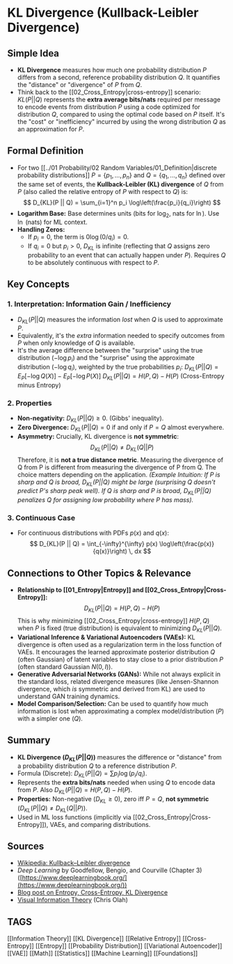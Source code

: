 # KL Divergence (Kullback-Leibler Divergence)

## Simple Idea
*   **KL Divergence** measures how much one probability distribution $P$ differs from a second, reference probability distribution $Q$. It quantifies the "distance" or "divergence" of $P$ from $Q$.
*   Think back to the [[02_Cross_Entropy|cross-entropy]] scenario: $KL(P || Q)$ represents the **extra average bits/nats** required per message to encode events from distribution $P$ using a code optimized for distribution $Q$, compared to using the optimal code based on $P$ itself. It's the "cost" or "inefficiency" incurred by using the wrong distribution $Q$ as an approximation for $P$.

## Formal Definition
*   For two [[../01 Probability/02 Random Variables/01_Definition|discrete probability distributions]] $P = \{p_1, ..., p_n\}$ and $Q = \{q_1, ..., q_n\}$ defined over the same set of events, the **Kullback-Leibler (KL) divergence** of $Q$ from $P$ (also called the relative entropy of $P$ with respect to $Q$) is:
    $$ D_{KL}(P || Q) = \sum_{i=1}^n p_i \log\left(\frac{p_i}{q_i}\right) $$
*   **Logarithm Base:** Base determines units (bits for $\log_2$, nats for $\ln$). Use $\ln$ (nats) for ML context.
*   **Handling Zeros:**
    *   If $p_i = 0$, the term is $0 \log(0/q_i) = 0$.
    *   If $q_i = 0$ but $p_i > 0$, $D_{KL}$ is infinite (reflecting that $Q$ assigns zero probability to an event that can actually happen under $P$). Requires $Q$ to be absolutely continuous with respect to $P$.

## Key Concepts

### 1. Interpretation: Information Gain / Inefficiency
*   $D_{KL}(P || Q)$ measures the information *lost* when $Q$ is used to approximate $P$.
*   Equivalently, it's the *extra* information needed to specify outcomes from $P$ when only knowledge of $Q$ is available.
*   It's the average difference between the "surprise" using the true distribution ($-\log p_i$) and the "surprise" using the approximate distribution ($-\log q_i$), weighted by the true probabilities $p_i$:
    $D_{KL}(P || Q) = E_P[-\log Q(X)] - E_P[-\log P(X)]$
    $D_{KL}(P || Q) = H(P, Q) - H(P)$ (Cross-Entropy minus Entropy)

### 2. Properties
*   **Non-negativity:** $D_{KL}(P || Q) \ge 0$. (Gibbs' inequality).
*   **Zero Divergence:** $D_{KL}(P || Q) = 0$ if and only if $P = Q$ almost everywhere.
*   **Asymmetry:** Crucially, KL divergence is **not symmetric**:
    $$ D_{KL}(P || Q) \neq D_{KL}(Q || P) $$
    Therefore, it is **not a true distance metric**. Measuring the divergence of Q from P is different from measuring the divergence of P from Q. The choice matters depending on the application.
    *(Example Intuition: If P is sharp and Q is broad, $D_{KL}(P||Q)$ might be large (surprising Q doesn't predict P's sharp peak well). If Q is sharp and P is broad, $D_{KL}(P||Q)$ penalizes Q for assigning low probability where P has mass).*

### 3. Continuous Case
*   For continuous distributions with PDFs $p(x)$ and $q(x)$:
    $$ D_{KL}(P || Q) = \int_{-\infty}^{\infty} p(x) \log\left(\frac{p(x)}{q(x)}\right) \, dx $$

## Connections to Other Topics & Relevance
*   **Relationship to [[01_Entropy|Entropy]] and [[02_Cross_Entropy|Cross-Entropy]]:**
    $$ D_{KL}(P || Q) = H(P, Q) - H(P) $$
    This is why minimizing [[02_Cross_Entropy|cross-entropy]] $H(P, Q)$ when $P$ is fixed (true distribution) is equivalent to minimizing $D_{KL}(P || Q)$.
*   **Variational Inference & Variational Autoencoders (VAEs):** KL divergence is often used as a regularization term in the loss function of VAEs. It encourages the learned approximate posterior distribution $Q$ (often Gaussian) of latent variables to stay close to a prior distribution $P$ (often standard Gaussian $N(0, I)$).
*   **Generative Adversarial Networks (GANs):** While not always explicit in the standard loss, related divergence measures (like Jensen-Shannon divergence, which *is* symmetric and derived from KL) are used to understand GAN training dynamics.
*   **Model Comparison/Selection:** Can be used to quantify how much information is lost when approximating a complex model/distribution ($P$) with a simpler one ($Q$).

## Summary
*   **KL Divergence ($D_{KL}(P || Q)$)** measures the difference or "distance" from a probability distribution $Q$ to a reference distribution $P$.
*   Formula (Discrete): $D_{KL}(P || Q) = \sum p_i \log(p_i/q_i)$.
*   Represents the **extra bits/nats** needed when using $Q$ to encode data from $P$. Also $D_{KL}(P || Q) = H(P, Q) - H(P)$.
*   **Properties:** Non-negative ($D_{KL} \ge 0$), zero iff $P=Q$, **not symmetric** ($D_{KL}(P||Q) \neq D_{KL}(Q||P)$).
*   Used in ML loss functions (implicitly via [[02_Cross_Entropy|Cross-Entropy]]), VAEs, and comparing distributions.

## Sources
*   [Wikipedia: Kullback–Leibler divergence](https://en.wikipedia.org/wiki/Kullback%E2%80%93Leibler_divergence)
*   *Deep Learning* by Goodfellow, Bengio, and Courville (Chapter 3) ([https://www.deeplearningbook.org/](https://www.deeplearningbook.org/))
*   [Blog post on Entropy, Cross-Entropy, KL Divergence](https://towardsdatascience.com/entropy-cross-entropy-and-kl-divergence-explained-b09cdae9114a)
*   [Visual Information Theory](https://colah.github.io/posts/2015-09-Visual-Information/) (Chris Olah)

## TAGS
[[Information Theory]] [[KL Divergence]] [[Relative Entropy]] [[Cross-Entropy]] [[Entropy]] [[Probability Distribution]] [[Variational Autoencoder]] [[VAE]] [[Math]] [[Statistics]] [[Machine Learning]] [[Foundations]]